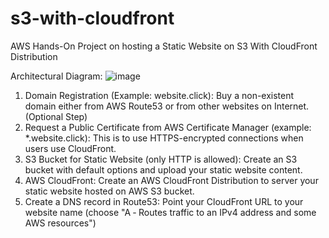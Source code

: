 # s3-with-cloudfront
AWS Hands-On Project on hosting a Static Website on S3 With CloudFront Distribution

Architectural Diagram:
![image](https://github.com/user-attachments/assets/d44f5dfe-0aba-4c08-98d9-9c677c0bed8f)

1. Domain Registration (Example: website.click): Buy a non-existent domain either from AWS Route53 or from other websites on Internet. (Optional Step)
2. Request a Public Certificate from AWS Certificate Manager (example: *.website.click): This is to use HTTPS-encrypted connections when users use CloudFront.
3. S3 Bucket for Static Website (only HTTP is allowed): Create an S3 bucket with default options and upload your static website content.
4. AWS CloudFront: Create an AWS CloudFront Distribution to server your static website hosted on AWS S3 bucket.
5. Create a DNS record in Route53: Point your CloudFront URL to your website name (choose "A ‐ Routes traffic to an IPv4 address and some AWS resources")



